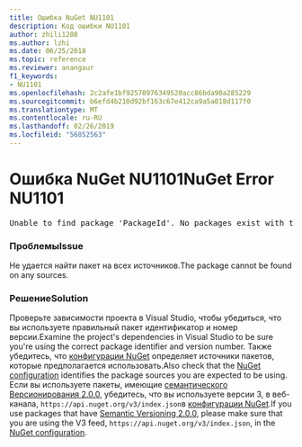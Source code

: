 ```yaml
---
title: Ошибка NuGet NU1101
description: Код ошибки NU1101
author: zhili1208
ms.author: lzhi
ms.date: 06/25/2018
ms.topic: reference
ms.reviewer: anangaur
f1_keywords:
- NU1101
ms.openlocfilehash: 2c2afe1bf92570976349520acc86bda90a285229
ms.sourcegitcommit: b6efd4b210d92bf163c67e412ca9a5a018d117f0
ms.translationtype: MT
ms.contentlocale: ru-RU
ms.lasthandoff: 02/26/2019
ms.locfileid: "56852563"
---
```

# <a name="nuget-error-nu1101"></a><span data-ttu-id="daced-103">Ошибка NuGet NU1101</span><span class="sxs-lookup"><span data-stu-id="daced-103">NuGet Error NU1101</span></span>

<pre>Unable to find package 'PackageId'. No packages exist with this id in source(s): 'sourceA', 'sourceB', 'sourceC'</pre>

### <a name="issue"></a><span data-ttu-id="daced-104">Проблемы</span><span class="sxs-lookup"><span data-stu-id="daced-104">Issue</span></span>
<span data-ttu-id="daced-105">Не удается найти пакет на всех источников.</span><span class="sxs-lookup"><span data-stu-id="daced-105">The package cannot be found on any sources.</span></span>

### <a name="solution"></a><span data-ttu-id="daced-106">Решение</span><span class="sxs-lookup"><span data-stu-id="daced-106">Solution</span></span>
<span data-ttu-id="daced-107">Проверьте зависимости проекта в Visual Studio, чтобы убедиться, что вы используете правильный пакет идентификатор и номер версии.</span><span class="sxs-lookup"><span data-stu-id="daced-107">Examine the project's dependencies in Visual Studio to be sure you're using the correct package identifier and version number.</span></span> <span data-ttu-id="daced-108">Также убедитесь, что [конфигурации NuGet](../../consume-packages/Configuring-NuGet-Behavior.md) определяет источники пакетов, которые предполагается использовать.</span><span class="sxs-lookup"><span data-stu-id="daced-108">Also check that the [NuGet configuration](../../consume-packages/Configuring-NuGet-Behavior.md) identifies the package sources you are expected to be using.</span></span> <span data-ttu-id="daced-109">Если вы используете пакеты, имеющие [семантического Версионирования 2.0.0](../../reference/package-versioning.md#semantic-versioning-200), убедитесь, что вы используете версии 3, в веб-канала, `https://api.nuget.org/v3/index.json`в [конфигурации NuGet](../../consume-packages/Configuring-NuGet-Behavior.md).</span><span class="sxs-lookup"><span data-stu-id="daced-109">If you use packages that have [Semantic Versioning 2.0.0](../../reference/package-versioning.md#semantic-versioning-200), please make sure that you are using the V3 feed, `https://api.nuget.org/v3/index.json`, in the [NuGet configuration](../../consume-packages/Configuring-NuGet-Behavior.md).</span></span>
